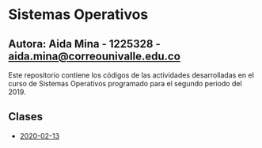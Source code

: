 
# Sistemas Operativos

## Autora: Aida Mina - 1225328 - [aida.mina@correounivalle.edu.co](aida.mina@correounivalle.edu)

Este repositorio contiene los códigos de las actividades desarrolladas en el curso de Sistemas Operativos programado para el segundo periodo del 2019.

## Clases

- [2020-02-13](aida.mina@correounivalle.edu.co)
